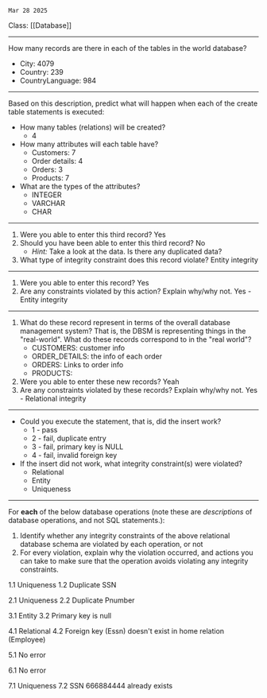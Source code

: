 	Mar 28 2025
Class: [[Database]]
- - -
How many records are there in each of the tables in the world database?

- City: 4079
- Country: 239
- CountryLanguage: 984
- - -
Based on this description, predict what will happen when each of the create table statements is executed:

- How many tables (relations) will be created?
	- 4
- How many attributes will each table have?
	- Customers: 7
	- Order details: 4
	- Orders: 3
	- Products: 7
- What are the types of the attributes?
	- INTEGER
	- VARCHAR
	- CHAR
- - -
1. Were you able to enter this third record?
		Yes
2. Should you have been able to enter this third record?
	  No
    - _Hint:_ Take a look at the data. Is there any duplicated data?
3. What type of integrity constraint does this record violate?
	Entity integrity
- - -
1. Were you able to enter this record?
		Yes
2. Are any constraints violated by this action? Explain why/why not.
		Yes - Entity integrity 
- - -
1. What do these record represent in terms of the overall database management system? That is, the DBSM is representing things in the "real-world". What do these records correspond to in the "real world"?
	- CUSTOMERS: customer info
	- ORDER_DETAILS: the info of each order
	- ORDERS: Links to order info
	- PRODUCTS: 
2. Were you able to enter these new records?
		Yeah
3. Are any constraints violated by these records? Explain why/why not.
		Yes - Relational integrity
- - -
- Could you execute the statement, that is, did the insert work?
	- 1 - pass
	- 2 - fail, duplicate entry
	- 3 - fail, primary key is NULL
	- 4 - fail, invalid foreign key
- If the insert did not work, what integrity constraint(s) were violated?
	- Relational
	- Entity
	- Uniqueness
- - -
For **each** of the below database operations (note these are _descriptions_ of database operations, and not SQL statements.):

1. Identify whether any integrity constraints of the above relational database schema are violated by each operation, or not
2. For every violation, explain why the violation occurred, and actions you can take to make sure that the operation avoids violating any integrity constraints.

1.1 Uniqueness 
1.2 Duplicate SSN 

2.1 Uniqueness 
2.2 Duplicate Pnumber

3.1 Entity
3.2 Primary key is null

4.1 Relational
4.2 Foreign key (Essn) doesn't exist in home relation (Employee)

5.1 No error

6.1 No error

7.1 Uniqueness
7.2 SSN 666884444 already exists


